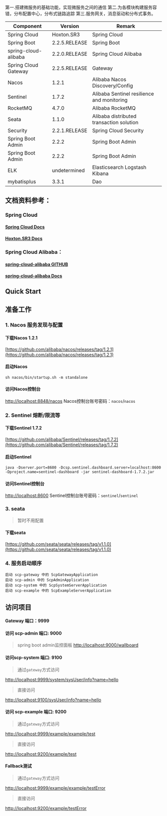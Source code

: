 第一.搭建微服务的基础功能，实现微服务之间的通信
第二.为各模块构建服务容错，分布配置中心，分布式链路追踪
第三.服务网关，消息驱动和分布式事务。

Component | Version |  Remark
-|-|-
Spring Cloud | Hoxton.SR3 | Spring Cloud |
Spring Boot | 2.2.5.RELEASE | Spring Boot |
spring-cloud-alibaba | 2.2.0.RELEASE | Spring Cloud Alibaba |
Spring Cloud Gateway | 2.2.5.RELEASE | Gateway |
Nacos | 1.2.1 | Alibaba Nacos Discovery/Config |
Sentinel | 1.7.2 | Alibaba Sentinel resilience and monitoring |
RocketMQ | 4.7.0 | Alibaba RocketMQ |
Seata | 1.1.0 | Alibaba distributed transaction solution |
Security | 2.2.1.RELEASE | Spring Cloud Security |
Spring Boot Admin | 2.2.2 | Spring Boot Admin |
Spring Boot Admin | 2.2.2 | Spring Boot Admin |
ELK | undetermined | Elasticsearch Logstash Kibana |
mybatisplus | 3.3.1 | Dao



## 文档资料参考：
### Spring Cloud
#### [Spring Cloud Docs](https://spring.io/projects/spring-cloud)
#### [Hoxton.SR3 Docs](https://cloud.spring.io/spring-cloud-static/Hoxton.SR3/reference/htmlsingle/)
### Spring Cloud Alibaba：
#### [spring-cloud-alibaba GITHUB](https://github.com/alibaba/spring-cloud-alibaba)
#### [spring-cloud-alibaba Docs](https://spring-cloud-alibaba-group.github.io/github-pages/hoxton/zh-cn/index.html)


## Quick Start


## 准备工作
### 1. Nacos 服务发现与配置
#### 下载Nacos 1.2.1
[https://github.com/alibaba/nacos/releases/tag/1.2.1](https://github.com/alibaba/nacos/releases/tag/1.2.1)

#### 启动Nacos
```text
sh nacos/bin/startup.sh -m standalone
```

#### 访问Nacos控制台
[http://localhost:8848/nacos](http://localhost:8848/nacos)
Nacos控制台账号密码：`nacos`/`nacos`

### 2. Sentinel 熔断/限流等
#### 下载Sentinel 1.7.2
[https://github.com/alibaba/Sentinel/releases/tag/1.7.2](https://github.com/alibaba/Sentinel/releases/tag/1.7.2)

#### 启动Sentinel
```text
java -Dserver.port=8600 -Dcsp.sentinel.dashboard.server=localhost:8600 -Dproject.name=sentinel-dashboard -jar sentinel-dashboard-1.7.2.jar
```

#### 访问Sentinel控制台
[http://localhost:8600](http://localhost:8600)
Sentinel控制台账号密码：`sentinel`/`sentinel`

### 3. seata
> 暂时不用配置
#### 下载seata
[https://github.com/seata/seata/releases/tag/v1.1.0](https://github.com/seata/seata/releases/tag/v1.1.0)


### 4. 服务启动顺序
```text
启动 scp-gateway 中的 ScpGatewayApplication
启动 scp-admin 中的 ScpAdminApplication
启动 scp-system 中的 ScpSystemServerApplication
启动 scp-example 中的 ScpExampleServerApplication
```

## 访问项目
#### Gateway 端口：9999

#### 访问 scp-admin 端口: 9000
> spring boot admin监控面板
[http://localhost:9000/wallboard](http://localhost:9000/wallboard)

#### 访问scp-system 端口: 9100
> 通过`gateway`方式访问

[http://localhost:9999/system/sysUser/info?name=hello](http://localhost:9999/system/sysUser/info?name=hello)

> 直接访问

[http://localhost:9100/sysUser/info?name=hello](http://localhost:9100/sysUser/info?name=hello)

#### 访问 scp-example 端口: 9200
> 通过`gateway`方式访问

[http://localhost:9999/example/example/test](http://localhost:9999/example/example/test)

> 直接访问

[http://localhost:9200/example/test](http://localhost:9200/example/test)

#### Fallback测试
> 通过`gateway`方式访问

[http://localhost:9999/example/example/testError](http://localhost:9999/example/example/testError)

> 直接访问

[http://localhost:9200/example/testError](http://localhost:9200/example/testError)
